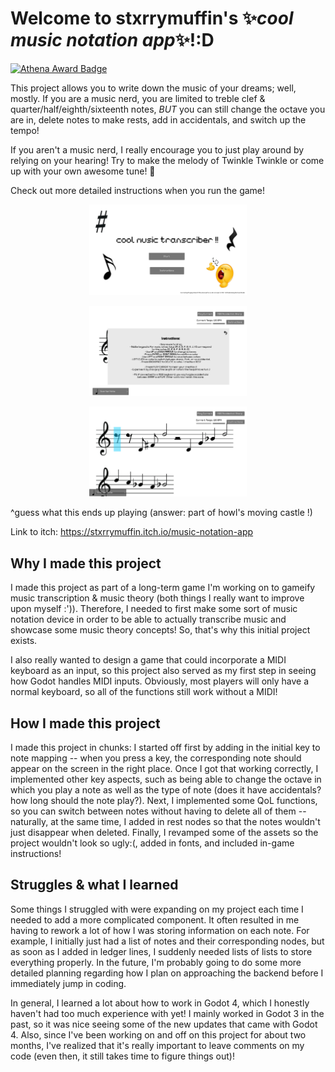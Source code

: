 # Welcome to stxrrymuffin's ✨*cool music notation app*✨!:D
[![Athena Award Badge](https://img.shields.io/endpoint?url=https%3A%2F%2Faward.athena.hackclub.com%2Fapi%2Fbadge)](https://award.athena.hackclub.com?utm_source=readme)


This project allows you to write down the music of your dreams; well, mostly.
If you are a music nerd, you are limited to treble clef & quarter/half/eighth/sixteenth notes, *BUT* you 
can still change the octave you are in, delete notes to make rests, add in accidentals, and switch up the tempo!

If you aren't a music nerd, I really encourage you to just play around by relying on your hearing! Try to make the melody of Twinkle Twinkle 
or come up with your own awesome tune! 💃

Check out more detailed instructions when you run the game!
<p align="center" width="100%"><img src="sc_1.png" width=50%></p>
<p align="center" width="100%"><img src="sc_2.png" width=50%></p>
<p align="center" width="100%"><img src="sc_3.png" width=50%></p>
^guess what this ends up playing (answer: part of howl's moving castle !)

Link to itch: https://stxrrymuffin.itch.io/music-notation-app

## Why I made this project
I made this project as part of a long-term game I'm working on to gameify music transcription & music theory (both
things I really want to improve upon myself :')). Therefore, I needed to first make some sort of music notation device in order
to be able to actually transcribe music and showcase some music theory concepts! So, that's why this initial project exists.

I also really wanted to design a game that could incorporate a MIDI keyboard as an input, so this
project also served as my first step in seeing how Godot handles MIDI inputs. Obviously, most players will only
have a normal keyboard, so all of the functions still work without a MIDI!

## How I made this project
I made this project in chunks: I started off first by adding in the initial key to note mapping -- 
when you press a key, the corresponding note should appear on the screen in the right place.
Once I got that working correctly, I implemented other key aspects, such as being able to change the octave in which you play
a note as well as the type of note (does it have accidentals? how long should the note play?).
Next, I implemented some QoL functions, so you can switch between notes without having to delete all of them -- naturally, at the same time,
I added in rest nodes so that the notes wouldn't just disappear when deleted.
Finally, I revamped some of the assets so the project wouldn't look so ugly:(, added in fonts, and included in-game instructions!

## Struggles & what I learned
Some things I struggled with were expanding on my project each time I needed to add a more complicated component. It often resulted in me
having to rework a lot of how I was storing information on each note. For example, I initially just had a list of notes and their corresponding nodes,
but as soon as I added in ledger lines, I suddenly needed lists of lists to store everything properly. In the future, I'm probably going to 
do some more detailed planning regarding how I plan on approaching the backend before I immediately jump in coding.

In general, I learned a lot about how to work in Godot 4, which I honestly haven't had too much experience with yet! I mainly worked in
Godot 3 in the past, so it was nice seeing some of the new updates that came with Godot 4.
Also, since I've been working on and off on this project for about two months, I've realized that it's really important to leave comments on my code
(even then, it still takes time to figure things out)!
